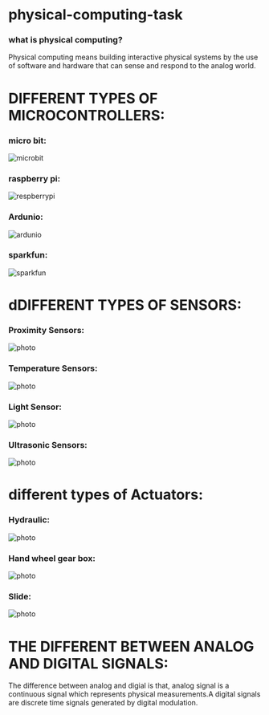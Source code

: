 # physical-computing-task
### what is physical computing?
Physical computing means building interactive physical systems by the use of software and hardware that can sense and respond to the analog world.

# DIFFERENT TYPES OF MICROCONTROLLERS: 
### micro bit: 
![microbit](https://www.littlebirdelectronics.com.au/assets/full/SF-DEV-14208.jpg)
### raspberry pi:
![respberrypi](https://media.rs-online.com/t_large/F8111284-01.jpg)
### Ardunio:  
![ardunio](https://upload.wikimedia.org/wikipedia/commons/3/38/Arduino_Uno_-_R3.jpg)
### sparkfun:
![sparkfun](https://cdn.sparkfun.com//assets/parts/1/1/7/2/2/13975-01.jpg)
# dDIFFERENT TYPES OF SENSORS:
### Proximity Sensors:
![photo](http://www.microsolution.com.pk/wp-content/uploads/2017/06/Proximity-Sensor-in-Pakistan.jpg)
### Temperature Sensors:
![photo](https://www.omega.com/temperature/images/OS-MINI_l.jpg)
### Light Sensor:
![photo](https://www.robotgeek.com/shared/images/PImages/RG-LIGHT-A.jpg)
### Ultrasonic Sensors:
![photo](https://cdn.tindiemedia.com/images/resize/jHxee0kYmKYputXEGwfpWQCH4Vc=/p/full-fit-in/2400x1600/i/89212/products/2016-03-07T18%3A51%3A45.917Z-hcsr04_1.jpg)
# different types of Actuators:
### Hydraulic:
![photo](http://www.texashydraulics.com/wp-content/uploads/construction-grade-03.jpg)
### Hand wheel gear box: 
![photo](http://www.cn-hawks.com/company/image/SW.jpg)
### Slide:
![photo](http://www.pbclinear.com/Images/Items/MT%20Actuators.jpg)
# THE DIFFERENT BETWEEN ANALOG AND DIGITAL SIGNALS:
The difference between analog and digial is that, analog signal is a continuous signal which represents physical measurements.A digital signals are discrete time signals generated by digital modulation.
